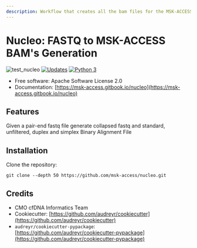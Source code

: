 ```yaml
---
description: Workflow that creates all the bam files for the MSK-ACCESS fastq file
---
```


# Nucleo: FASTQ to MSK-ACCESS BAM's Generation

![test_nucleo](https://github.com/msk-access/nucleo/workflows/test_nucleo/badge.svg) [![Updates](https://pyup.io/repos/github/msk-access/nucleo/shield.svg)](https://pyup.io/repos/github/msk-access/nucleo/) [![Python 3](https://pyup.io/repos/github/msk-access/nucleo/python-3-shield.svg)](https://pyup.io/repos/github/msk-access/nucleo/)

- Free software: Apache Software License 2.0
- Documentation: [https://msk-access.gitbook.io/nucleo](https://msk-access.gitbook.io/nucleo)

## Features

Given a pair-end fastq file generate collapsed fastq and standard, unfiltered, duplex and simplex Binary Alignment File

## Installation

Clone the repository:

```
git clone --depth 50 https://github.com/msk-access/nucleo.git
```

## Credits

- CMO cfDNA Informatics Team
- Cookiecutter: [https://github.com/audreyr/cookiecutter](https://github.com/audreyr/cookiecutter)
- `audreyr/cookiecutter-pypackage`: [https://github.com/audreyr/cookiecutter-pypackage](https://github.com/audreyr/cookiecutter-pypackage)
